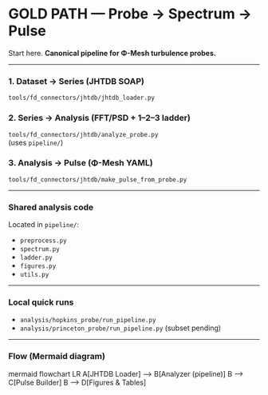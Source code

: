 # GOLD PATH — Probe → Spectrum → Pulse

Start here. **Canonical pipeline for Φ-Mesh turbulence probes.**

---

### 1. Dataset → Series (JHTDB SOAP)
`tools/fd_connectors/jhtdb/jhtdb_loader.py`

### 2. Series → Analysis (FFT/PSD + 1–2–3 ladder)
`tools/fd_connectors/jhtdb/analyze_probe.py`  
(uses `pipeline/`)

### 3. Analysis → Pulse (Φ-Mesh YAML)
`tools/fd_connectors/jhtdb/make_pulse_from_probe.py`

---

### Shared analysis code
Located in `pipeline/`:
- `preprocess.py`
- `spectrum.py`
- `ladder.py`
- `figures.py`
- `utils.py`

---

### Local quick runs
- `analysis/hopkins_probe/run_pipeline.py`
- `analysis/princeton_probe/run_pipeline.py` (subset pending)

---

### Flow (Mermaid diagram)

mermaid
flowchart LR
    A[JHTDB Loader] --> B[Analyzer (pipeline)]
    B --> C[Pulse Builder]
    B --> D[Figures & Tables]
